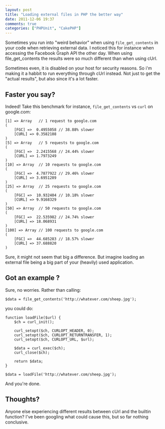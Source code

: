 ```yaml
---
layout: post
title: "Loading external files in PHP the better way"
date: 2011-12-06 19:37
comments: true
categories: ["PHPUnit", "CakePHP"]
---
```


Sometimes you run into "weird behavior" when using `file_get_contents` in your code when retrieving external data. I noticed this for instance when accessing the Facebook Graph API the other day. When using file\_get\_contents the results were so much different than when using cUrl.

<!--more-->

Sometimes even, it is disabled on your host for security reasons. So i'm making it a habbit to run everything through cUrl instead. Not just to get the "actual results", but also since it's a lot faster.

## Faster you say?

Indeed! Take this benchmark for instance, `file_get_contents` vs `curl` on google.com:

    [1] => Array   // 1 request to google.com
    (
        [FGC] =>  0.4955058 // 38.88% slower
        [CURL] => 0.3582108
    )
    [5] => Array   // 5 requests to google.com
    (
        [FGC] =>  2.2415568 // 24.44% slower
        [CURL] => 1.7973249
    )    
    [10] => Array  // 10 requests to google.com
    (
        [FGC] =>  4.7877922 // 29.46% slower
        [CURL] => 3.6951289
    )    
    [25] => Array  // 25 requests to google.com
    (
        [FGC] =>  10.932404 // 10.18% slower
        [CURL] => 9.9168329
    )    
    [50] => Array  // 50 requests to google.com
    (
        [FGC] =>  22.535982 // 24.74% slower
        [CURL] => 18.068931
    )    
    [100] => Array // 100 requests to google.com
    (
        [FGC] =>  44.685283 // 18.57% slower
        [CURL] => 37.688820
    )
    

Sure, it might not seem that big a difference. But imagine loading an external file being a big part of your (heavily) used application.

## Got an example ?

Sure, no worries. Rather than calling:

    $data = file_get_contents('http://whatever.com/sheep.jpg');
    

you could do:

    function loadFile($url) {
        $ch = curl_init();
    
        curl_setopt($ch, CURLOPT_HEADER, 0);
        curl_setopt($ch, CURLOPT_RETURNTRANSFER, 1);
        curl_setopt($ch, CURLOPT_URL, $url);
    
        $data = curl_exec($ch);
        curl_close($ch);
    
        return $data;
    }
    
    $data = loadFile('http://whatever.com/sheep.jpg');
    

And you're done.

## Thoughts?

Anyone else experiencing different results between cUrl and the builtin function? I've been googling what could cause this, but so far nothing conclusive.